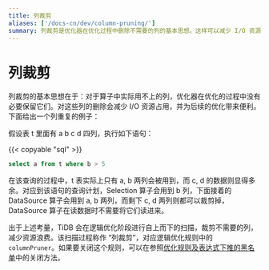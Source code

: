 ```yaml
---
title: 列裁剪
aliases: ['/docs-cn/dev/column-pruning/']
summary: 列裁剪是优化器在优化过程中删除不需要的列的基本思想。这样可以减少 I/O 资源占用并为后续优化带来便利。TiDB 会在逻辑优化阶段进行列裁剪，减少资源浪费。该扫描过程称作“列裁剪”，对应逻辑优化规则中的 columnPruner。如果要关闭这个规则，可以参照优化规则及表达式下推的黑名单中的关闭方法。
---
```


# 列裁剪

列裁剪的基本思想在于：对于算子中实际用不上的列，优化器在优化的过程中没有必要保留它们。对这些列的删除会减少 I/O 资源占用，并为后续的优化带来便利。下面给出一个列重复的例子：

假设表 t 里面有 a b c d 四列，执行如下语句：

{{< copyable "sql" >}}

```sql
select a from t where b > 5
```

在该查询的过程中，t 表实际上只有 a, b 两列会被用到，而 c, d 的数据则显得多余。对应到该语句的查询计划，Selection 算子会用到 b 列，下面接着的 DataSource 算子会用到 a, b 两列，而剩下 c, d 两列则都可以裁剪掉，DataSource 算子在读数据时不需要将它们读进来。

出于上述考量，TiDB 会在逻辑优化阶段进行自上而下的扫描，裁剪不需要的列，减少资源浪费。该扫描过程称作 “列裁剪”，对应逻辑优化规则中的 `columnPruner`。如果要关闭这个规则，可以在参照[优化规则及表达式下推的黑名单](/blocklist-control-plan.md)中的关闭方法。
